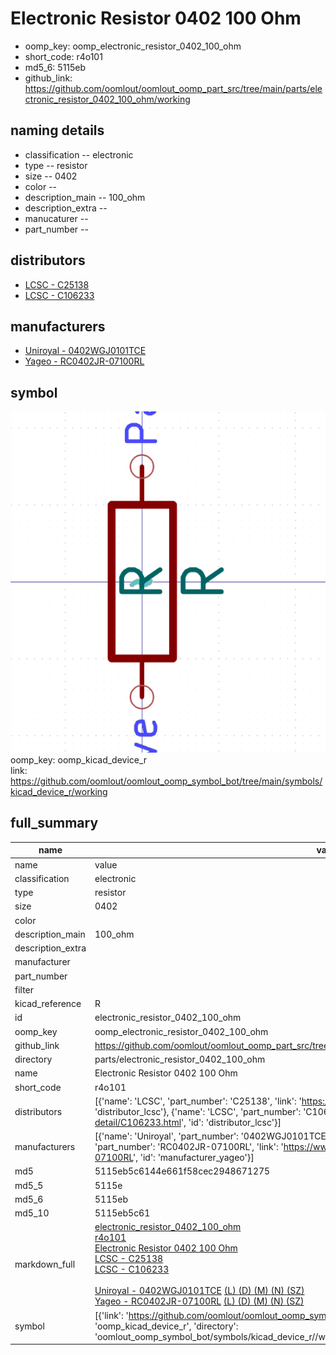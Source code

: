 # Electronic Resistor 0402 100 Ohm

  
* oomp_key: oomp_electronic_resistor_0402_100_ohm 
* short_code: r4o101
* md5_6: 5115eb  
* github_link: https://github.com/oomlout/oomlout_oomp_part_src/tree/main/parts/electronic_resistor_0402_100_ohm/working  
## naming details
* classification -- electronic
* type -- resistor
* size -- 0402
* color -- 
* description_main -- 100_ohm
* description_extra -- 
* manucaturer -- 
* part_number -- 

## distributors
* [LCSC - C25138](https://lcsc.com/product-detail/C25138.html)  
* [LCSC - C106233](https://lcsc.com/product-detail/C106233.html)  

## manufacturers
* [Uniroyal - 0402WGJ0101TCE]()  
* [Yageo - RC0402JR-07100RL](https://www.yageo.com/en/Chart/Download/pdf/RC0402JR-07100RL)  

## symbol

![](symbol/0/working/working_600.png)  
oomp_key: oomp_kicad_device_r  
link: https://github.com/oomlout/oomlout_oomp_symbol_bot/tree/main/symbols/kicad_device_r/working  


## full_summary
| name | value | 
| --- | --- | 
| name | value | 
| classification | electronic | 
| type | resistor | 
| size | 0402 | 
| color |  | 
| description_main | 100_ohm | 
| description_extra |  | 
| manufacturer |  | 
| part_number |  | 
| filter |  | 
| kicad_reference | R | 
| id | electronic_resistor_0402_100_ohm | 
| oomp_key | oomp_electronic_resistor_0402_100_ohm | 
| github_link | https://github.com/oomlout/oomlout_oomp_part_src/tree/main/parts/electronic_resistor_0402_100_ohm/working | 
| directory | parts/electronic_resistor_0402_100_ohm | 
| name | Electronic Resistor 0402 100 Ohm | 
| short_code | r4o101 | 
| distributors | [{'name': 'LCSC', 'part_number': 'C25138', 'link': 'https://lcsc.com/product-detail/C25138.html', 'id': 'distributor_lcsc'}, {'name': 'LCSC', 'part_number': 'C106233', 'link': 'https://lcsc.com/product-detail/C106233.html', 'id': 'distributor_lcsc'}] | 
| manufacturers | [{'name': 'Uniroyal', 'part_number': '0402WGJ0101TCE', 'link': '', 'id': 'manufacturer_uniroyal'}, {'name': 'Yageo', 'part_number': 'RC0402JR-07100RL', 'link': 'https://www.yageo.com/en/Chart/Download/pdf/RC0402JR-07100RL', 'id': 'manufacturer_yageo'}] | 
| md5 | 5115eb5c6144e661f58cec2948671275 | 
| md5_5 | 5115e | 
| md5_6 | 5115eb | 
| md5_10 | 5115eb5c61 | 
| markdown_full | [electronic_resistor_0402_100_ohm](https://github.com/oomlout/oomlout_oomp_part_src/tree/main/parts/electronic_resistor_0402_100_ohm/working)<br>[r4o101](https://github.com/oomlout/oomlout_oomp_part_src/tree/main/parts/electronic_resistor_0402_100_ohm/working)<br>[Electronic Resistor 0402 100 Ohm](https://github.com/oomlout/oomlout_oomp_part_src/tree/main/parts/electronic_resistor_0402_100_ohm/working)<br>[LCSC - C25138<br>](https://lcsc.com/product-detail/C25138.html)[LCSC - C106233<br>](https://lcsc.com/product-detail/C106233.html)<br>[Uniroyal - 0402WGJ0101TCE]() [(L)  ](https://www.lcsc.com/search?q=0402WGJ0101TCE)[(D)  ](https://www.digikey.com/en/products?,keywords=0402WGJ0101TCE)[(M)  ](https://www.mouser.com/Search/Refine?Keyword=0402WGJ0101TCE)[(N)  ](https://www.newark.com/search?st=0402WGJ0101TCE)[(SZ)  ](https://so.szlcsc.com/global.html?k=0402WGJ0101TCE)<br>[Yageo - RC0402JR-07100RL](https://www.yageo.com/en/Chart/Download/pdf/RC0402JR-07100RL) [(L)  ](https://www.lcsc.com/search?q=RC0402JR-07100RL)[(D)  ](https://www.digikey.com/en/products?,keywords=RC0402JR-07100RL)[(M)  ](https://www.mouser.com/Search/Refine?Keyword=RC0402JR-07100RL)[(N)  ](https://www.newark.com/search?st=RC0402JR-07100RL)[(SZ)  ](https://so.szlcsc.com/global.html?k=RC0402JR-07100RL)<br> | 
| symbol | [{'link': 'https://github.com/oomlout/oomlout_oomp_symbol_bot/tree/main/symbols/kicad_device_r', 'oomp_key': 'oomp_kicad_device_r', 'directory': 'oomlout_oomp_symbol_bot/symbols/kicad_device_r//working/working.kicad_sym'}] | 
